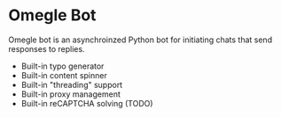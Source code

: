 # Omegle Bot
Omegle bot is an asynchroinzed Python bot for initiating chats that send responses to replies.
  - Built-in typo generator
  - Built-in content spinner
  - Built-in "threading" support
  - Built-in proxy management
  - Built-in reCAPTCHA solving (TODO)